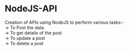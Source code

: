 # NodeJS-API
Creation of APIs using NodeJS to perform various tasks:-<br/>
-> To Post the data <br/>
-> To get details of the post <br/>
-> To update a post <br/>
-> To delete a post <br/>

